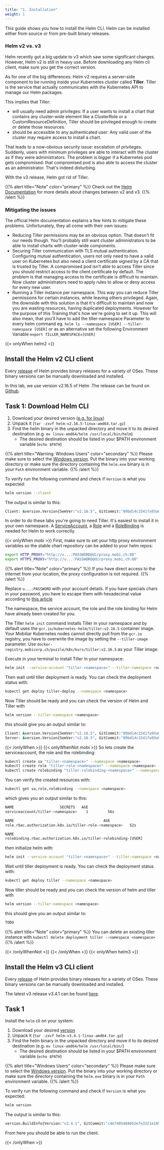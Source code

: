 ```yaml
---
title: "1. Installation"
weight: 1
---
```


This guide shows you how to install the Helm CLI. Helm can be installed either from source or from pre-built binary releases.


### Helm v2 vs. v3

Helm recently got a big update to v3 which saw some significant changes. However, Helm v2 is still in heavy use. Before downloading any Helm cli client, make sure you get the correct version.

As for one of the big differences: Helm v2 requires a server-side component to be running inside your Kubernetes cluster called **Tiller**. Tiller is the service that actually communicates with the Kubernetes API to manage our Helm packages.

This implies that Tiller:

* will usually need admin privileges: If a user wants to install a chart that contains any cluster-wide element like a ClusterRole or a CustomResourceDefinition, Tiller should be privileged enough to create or delete those resources.
* should be accessible to any authenticated user: Any valid user of the cluster may require access to install a chart.

That leads to a now-obvious security issue: escalation of privileges. Suddenly, users with minimum privileges are able to interact with the cluster as if they were administrators. The problem is bigger if a Kubernetes pod gets compromised: that compromised pod is also able to access the cluster as an administrator. That's indeed disturbing.

With the v3 release, Helm got rid of Tiller.

{{% alert title="Note" color="primary" %}}
Check out the [Helm Documentation](https://helm.sh/docs/topics/v2_v3_migration/) for more details about changes between v2 and v3.
{{% /alert %}}


### Mitigating the issues

The official Helm documentation explains a few hints to mitigate these problems. Unfortunately, they all come with their own issues:

* Reducing Tiller permissions may be an obvious option. That doesn't fit our needs though. You’ll probably still want cluster administrators to be able to install charts with cluster-wide components.
* Securing Tiller communication with TLS mutual authentication. Configuring mutual authentication, users not only need to have a valid user on Kubernetes but also need a client certificate signed by a CA that is trusted by Tiller. A compromised pod isn’t able to access Tiller since you should restrict access to the client certificate by default. The problem is that managing access to the certificate is difficult to maintain. Now cluster administrators need to apply rules to allow or deny access for every new user.
* Running a Tiller instance per namespace. This way you can reduce Tiller permissions for certain instances, while leaving others privileged. Again, the downside with this solution is that it's difficult to maintain and now you are wasting resources, having duplicated deployments. However for the purpose of this Training that's how we're going to set it up. This will also mean, that you'll have to add the tiller-namespace Parameter to every helm command eg. `helm ls --namespace [USER] --tiller-namespace [USER]` or as an alternative set the following Environment Variable `export TILLER_NAMESPACE=[USER]`

{{< onlyWhen helm2 >}}


## Install the Helm v2 CLI client

Every [release](https://github.com/helm/helm/releases) of Helm provides binary releases for a variety of OSes. These binary versions can be manually downloaded and installed.

In this lab, we use version v2.16.5 of Helm .The release can be found on [Github](https://github.com/helm/helm/releases/tag/v2.16.5).


## Task 1: Download Helm CLI

1. Download your desired version ([e.g. for linux](https://get.helm.sh/helm-v2.16.5-linux-amd64.tar.gz))
1. Unpack it (`tar -zxvf helm-v2.16.5-linux-amd64.tar.gz`)
1. Find the helm binary in the unpacked directory and move it to its desired destination (e.g. `mv linux-amd64/helm /usr/local/bin/helm`)
    * The desired destination should be listed in your $PATH environment variable (`echo $PATH`)

{{% alert title="Warning: Windows Users" color="secondary" %}}
Please make sure to select the [Windows version](https://get.helm.sh/helm-v2.16.5-windows-amd64.zip). Put the binary into your working directory or make sure the directory containing the `helm.exe` binary is in your `Path` environment variable.
{{% /alert %}}

To verify run the following command and check if `Version` is what you expected:

```bash
helm version --client
```

The output is similar to this:

```bash
Client: &version.Version{SemVer:"v2.16.5", GitCommit:"89bd14c1541fa93a09492010030fd3699ca65a97", GitTreeState:"clean"}
```

In order to do these labs you're going to need Tiller. It's easiest to install it in your own namespace. A [ServiceAccount](https://kubernetes.io/docs/tasks/configure-pod-container/configure-service-account/), a [Role](https://kubernetes.io/docs/reference/access-authn-authz/rbac/#role-and-clusterrole) and a [RoleBinding](https://kubernetes.io/docs/reference/access-authn-authz/rbac/#default-roles-and-role-bindings) is needed for Helm to work correctly.

{{< onlyWhen mobi >}}
First, make sure to set your http proxy environment variables so the stable chart repository can be added to your helm repos:

```bash
export HTTP_PROXY="http://u...:PASSWORD@dirproxy.mobi.ch:80"
export HTTPS_PROXY="http://u...:PASSWORD@dirproxy.mobi.ch:80"
```

{{% alert title="Note" color="primary" %}}
If you have direct access to the internet from your location, the proxy configuration is not required.
{{% /alert %}}

Replace `u...:PASSWORD` with your account details. If you have specials chars in your password, you have to escape them with hexadecimal value according to [this article](https://en.wikipedia.org/wiki/Percent-encoding#Percent-encoding_reserved_characters)

The namespace, the service account, the role and the role binding for Helm have already been created for you.

The Tiller `helm init` command installs Tiller in your namespace and by default uses the `gcr.io/kubernetes-helm/tiller:v2.16.5` container image. Your Mobiliar Kubernetes nodes cannot directly pull from the `gcr.io` registry, you have to overwrite the image by setting the `--tiller-image` parameter. Use `docker-registry.mobicorp.ch/puzzle/k8s/kurs/tiller:v2.16.5` as your Tiller image.

Execute in your terminal to install Tiller in your namespace:

```bash
helm init --service-account "tiller-<namespace>" --tiller-namespace <namespace> --tiller-image docker-registry.mobicorp.ch/puzzle/k8s/kurs/tiller:v2.16.5 --upgrade
```

Then wait until tiller deployment is ready. You can check the deployment status with:

```bash
kubectl get deploy tiller-deploy --namespace <namespace>
```

Now Tiller should be ready and you can check the version of Helm and Tiller with

```bash
helm version --tiller-namespace <namespace>
```

this should give you an output similar to:

```bash
Client: &version.Version{SemVer:"v2.16.5", GitCommit:"89bd14c1541fa93a09492010030fd3699ca65a97", GitTreeState:"clean"}
Server: &version.Version{SemVer:"v2.16.5", GitCommit:"89bd14c1541fa93a09492010030fd3699ca65a97", GitTreeState:"clean"}
```

{{< /onlyWhen >}}
{{< onlyWhenNot mobi >}}
So lets create the serviceaccount, the role and the rolebinding:

```bash
kubectl create sa "tiller-<namespace>" --namespace <namespace>
kubectl create role "tiller-role-<namespace>" --namespace <namespace> --verb=* --resource=*.,*.apps,*.batch,*.extensions,*.networking.k8s.io
kubectl create rolebinding "tiller-rolebinding-<namespace>" --namespace <namespace> --role="tiller-role-<namespace>" --serviceaccount="<namespace>:tiller-<namespace>"

```

You can verify the created resources with:

```bash
kubectl get sa,role,rolebinding --namespace <namespace>
```

which gives you an output similar to this:

```bash
NAME                     SECRETS   AGE
serviceaccount/tiller-<namespace>    1         56s

NAME                                         AGE
role.rbac.authorization.k8s.io/tiller-role-<namespace>   52s

NAME                                                                                             AGE
rolebinding.rbac.authorization.k8s.io/tiller-rolebinding-[USER]                                         6s
```

then initialize helm with:

```bash
helm init --service-account "tiller-<namespace>" --tiller-namespace <namespace> --upgrade
```

Wait until tiller deployment is ready. You can check the deployment status with:

```bash
kubectl get deploy tiller --namespace <namespace>
```

Now tiller should be ready and you can check the version of helm and tiller with

```bash
helm version --tiller-namespace <namespace>
```

this should give you an output similar to:


```bash
TODO
```

{{% alert title="Note" color="primary" %}}
You can delete an existing tiller instance with `kubectl delete deployment tiller --namespace <namespace>`
{{% /alert %}}

{{< /onlyWhenNot >}}
{{< /onlyWhen >}}
{{< onlyWhen helm3 >}}


## Install the Helm v3 CLI client

Every [release](https://github.com/helm/helm/releases) of Helm provides binary releases for a variety of OSes. These binary versions can be manually downloaded and installed.

The latest v3 release v3.4.1 can be found [here](https://github.com/helm/helm/releases/tag/v3.4.1).


## Task 1

Install the `helm` cli on your system:

1. Download your desired [version](https://get.helm.sh/helm-v3.4.1-linux-amd64.tar.gz)
1. Unpack it (`tar -zxvf helm-v3.4.1-linux-amd64.tar.gz`)
1. Find the helm binary in the unpacked directory and move it to its desired destination (e.g. `mv linux-amd64/helm /usr/local/bin/`)
    * The desired destination should be listed in your $PATH environment variable (`echo $PATH`)


{{% alert title="Windows Users" color="secondary" %}}
Please make sure to select the [Windows version](https://get.helm.sh/helm-v3.4.1-windows-amd64.zip). Put the binary into your working directory or make sure the directory containing the `helm.exe` binary is in your `Path` environment variable.
{{% /alert %}}

To verify run the following command and check if `Version` is what you expected:

```bash
helm version
```

The output is similar to this:

```bash
version.BuildInfo{Version:"v3.4.1", GitCommit:"c4e74854886b2efe3321e185578e6db9be0a6e29", GitTreeState:"clean", GoVersion:"go1.14.11"}
```

From here you should be able to run the client.

{{< /onlyWhen >}}

